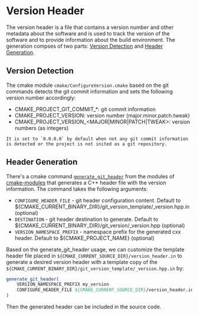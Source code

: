 # Version Header

The version header is a file that contains a version number and other metadata about the software and is used to track the version of the software and to provide information about the build environment. The generation compses of two parts: [Version Detection](#version-detection) and [Header Generation](#header-generation).

## Version Detection

The cmake module `cmake/ConfigureVersion.cmake` based on the git commands detects the git commit information and sets the following version number accordingly:

- CMAKE_PROJECT_GIT_COMMIT_*: git commit information
- CMAKE_PROJECT_VERSION: version number (major.minor.patch.tweak)
- CMAKE_PROJECT_VERSION_<MAJOR|MINOR|PATCH|TWEAK>: version numbers (as integers)

```{note}
It is set to `0.0.0.0` by default when not any git commit information is detected or the project is not inited as a git repository.
```

## Header Generation

There's a cmake command [`generate_git_header`](https://github.com/msclock/cmake-modules/blob/master/cmake/configure/GitTools.cmake) from the modules of [cmake-modules](https://github.com/msclock/cmake-modules) that generates a C++ header file with the version information. The command takes the following arguments:

- `CONFIGURE_HEADER_FILE` - git header configuration content.
    Default to ${CMAKE_CURRENT_BINARY_DIR}/git_version_template/_version.hpp.in (optional)
- `DESTINATION` - git header destination to generate.
    Default to ${CMAKE_CURRENT_BINARY_DIR}/git_version/_version.hpp (optional)
- `VERSION_NAMESPACE_PREFIX` - namespace prefix for the generated cxx header.
    Default to ${CMAKE_PROJECT_NAME} (optional)

Based on the generate_git_header usage, we can customize the template header file placed in `${CMAKE_CURRENT_SOURCE_DIR}/version_header.in` to generate a desired version header with a template copy of the `${CMAKE_CURRENT_BINARY_DIR}/git_version_template/_version.hpp.in` by:

```cmake
generate_git_header(
    VERSION_NAMESPACE_PREFIX my_version
    CONFIGURE_HEADER_FILE ${CMAKE_CURRENT_SOURCE_DIR}/version_header.in
)
```

Then the generated header can be included in the source code.
